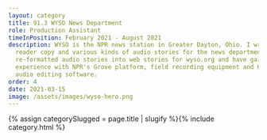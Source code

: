 ```yaml
---
layout: category
title: 91.3 WYSO News Department
role: Production Assistant
timeInPosition: February 2021 - August 2021
description: WYSO is the NPR news station in Greater Dayton, Ohio. I wrote
  reader copy and various kinds of audio stories for the news department. I also
  re-formatted audio stories into web stories for wyso.org and have gained
  experience with NPR's Grove platform, field recording equipment and Hindenburg
  audio editing software.
order: 4
date: 2021-03-15
image: /assets/images/wyso-hero.png
---
```

{% assign categorySlugged = page.title | slugify %}{% include category.html %}
